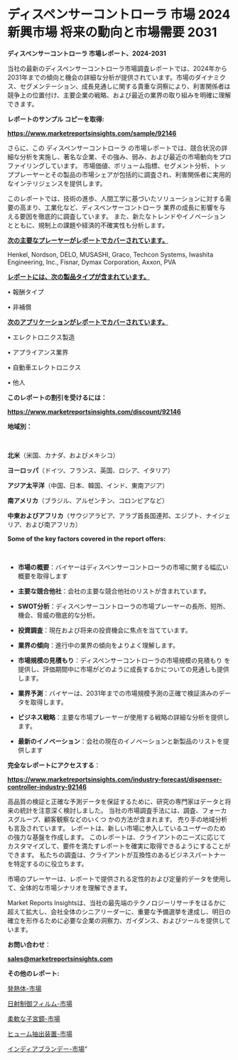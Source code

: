 # ディスペンサーコントローラ 市場 2024 新興市場 将来の動向と市場需要 2031

<strong>ディスペンサーコントローラ 市場レポート、2024-2031</strong>

当社の最新のディスペンサーコントローラ市場調査レポートでは、2024年から2031年までの傾向と機会の詳細な分析が提供されています。市場のダイナミクス、セグメンテーション、成長見通しに関する貴重な洞察により、利害関係者は競争上の位置付け、主要企業の戦略、および最近の業界の取り組みを明確に理解できます。



<strong>レポートのサンプル コピーを取得:</strong> <a href=https://www.marketreportsinsights.com/sample/92146>

<strong><u>https://www.marketreportsinsights.com/sample/92146</u></strong></a>

さらに、この ディスペンサーコントローラ の市場レポートでは、競合状況の詳細な分析を実施し、著名な企業、その強み、弱み、および最近の市場動向をプロファイリングしています。 市場価値、ボリューム指標、セグメント分析、トッププレーヤーとその製品の市場シェアが包括的に調査され、利害関係者に実用的なインテリジェンスを提供します。

このレポートでは、技術の進歩、人間工学に基づいたソリューションに対する需要の高まり、工業化など、ディスペンサーコントローラ 業界の成長に影響を与える要因を徹底的に調査しています。 また、新たなトレンドやイノベーションとともに、規制上の課題や経済的不確実性も分析します。



<strong><u>次の主要なプレーヤーがレポートでカバーされています。</u></strong>

Henkel, Nordson, DELO, MUSASHI, Graco, Techcon Systems, Iwashita Engineering, Inc., Fisnar, Dymax Corporation, Axxon, PVA



<strong><u><b>レポートには、次の製品タイプが含まれています。</b></u></strong>

• 報酬タイプ

• 非補償



<strong><u><b>次のアプリケーションがレポートでカバーされています。</b></u></strong>

• エレクトロニクス製造

• アプライアンス業界

• 自動車エレクトロニクス

• 他人



<strong><b>このレポートの割引を受けるには：</b></strong>

<a href=https://www.marketreportsinsights.com/discount/92146>

<strong><u>https://www.marketreportsinsights.com/discount/92146</u></strong></a>



<strong>地域別：</strong>

<strong> </strong>



<strong>北米</strong>（米国、カナダ、およびメキシコ）



<strong>ヨーロッパ</strong>（ドイツ、フランス、英国、ロシア、イタリア）



<strong>アジア太平洋</strong>（中国、日本、韓国、インド、東南アジア）



<strong>南アメリカ</strong>（ブラジル、アルゼンチン、コロンビアなど）



<strong>中東およびアフリカ</strong>（サウジアラビア、アラブ首長国連邦、エジプト、ナイジェリア、および南アフリカ）



<strong>Some of the key factors covered in the report offers:</strong>

<strong> </strong>
<ul>
  <li>

<strong>市場の概要</strong>：バイヤーはディスペンサーコントローラの市場に関する幅広い概要を取得します</li>
  <li>

<strong>主要な競合他社</strong>：会社の主要な競合他社のリストが含まれています。</li>
  <li>

<strong>SWOT分析</strong>：ディスペンサーコントローラの市場プレーヤーの長所、短所、機会、脅威の徹底的な分析。</li>
  <li>

<strong>投資調査</strong>：現在および将来の投資機会に焦点を当てています。</li>
  <li>

<strong>業界の傾向</strong>：進行中の業界の傾向をよりよく理解します。</li>
  <li>

<strong>市場規模の見積もり</strong>：ディスペンサーコントローラの市場規模の見積もり を提供し、評価期間中に市場がどのように成長するかについての見通しも提供します。</li>
  <li>

<strong>業界予測</strong>：バイヤーは、2031年までの市場規模予測の正確で検証済みのデータを取得します。</li>
  <li>

<strong>ビジネス戦略</strong>：主要な市場プレーヤーが使用する戦略の詳細な分析を提供します。</li>
  <li>

<strong>最新のイノベーション</strong>：会社の現在のイノベーションと新製品のリストを提供します</li>
</ul>


<strong>完全なレポートにアクセスする</strong>：

<a href=https://www.marketreportsinsights.com/industry-forecast/dispenser-controller-industry-92146>

<strong><u>https://www.marketreportsinsights.com/industry-forecast/dispenser-controller-industry-92146</u></strong></a>

高品質の検証と正確な予測データを保証するために、研究の専門家はデータと将来の統計を注意深く検討しました。 当社の市場調査手法には、調査、フォーカスグループ、顧客観察などのいくつ かの方法が含まれます。 売り手の地域分析も言及されています。 レポートは、新しい市場に参入しているユーザーのための強力な基盤を作成します。 このレポートは、クライアントのニーズに応じてカスタマイズして、要件を満たすレポートを確実に取得できるようにすることができます。 私たちの調査は、クライアントが互換性のあるビジネスパートナーを特定するのに役立ちます。

市場のプレーヤーは、レポートで提供される定性的および定量的データを使用して、全体的な市場シナリオを理解できます。

Market Reports Insightsは、当社の最先端のテクノロジーリサーチをはるかに超えて拡大し、会社全体のシニアリーダーに、重要な予備選挙を達成し、明日の確立を形作るために必要な企業の洞察力、ガイダンス、およびツールを提供しています。



<strong><b>お問い合わせ</b></strong>：

<a href=mailto:sales@marketreportsinsights.com>

<strong><u>sales@marketreportsinsights.com</u></strong></a>



<strong>その他のレポート:</strong>

<a href=https://www.linkedin.com/pulse/発熱体-市場-2023-swot-分析と成長率-2030-analytics-achievers-24-analysis-wu9vf/>発熱体-市場</a>

<a href=https://www.linkedin.com/pulse/日射制御フィルム-市場-2023-swot-分析と最新イノベーション-2030-pr-news-hub-29nef/>日射制御フィルム-市場</a>

<a href=https://www.linkedin.com/pulse/柔軟な子宮鏡-市場-2030-年までの需要に焦点を当てた-2023-年調査レポート-z7edf/>柔軟な子宮鏡-市場</a>

<a href=https://www.linkedin.com/pulse/ヒューム抽出装置-市場-2023-年のダイナミクスとビジネストレンド-2030-pr-news-hub-od6gf/>ヒューム抽出装置-市場</a>

<a href=https://www.linkedin.com/pulse/インディアブランデー-市場-2023-総利益と主要ベンダー-2030-pr-news-hub-vlh9f/>インディアブランデー-市場</a>"
